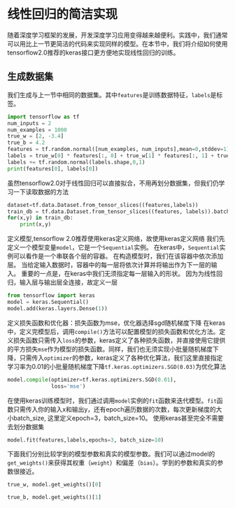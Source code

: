 

# 线性回归的简洁实现

随着深度学习框架的发展，开发深度学习应用变得越来越便利。实践中，我们通常可以用比上一节更简洁的代码来实现同样的模型。在本节中，我们将介绍如何使用tensorflow2.0推荐的keras接口更方便地实现线性回归的训练。

## 生成数据集

我们生成与上一节中相同的数据集。其中`features`是训练数据特征，`labels`是标签。


```python
import tensorflow as tf
num_inputs = 2
num_examples = 1000
true_w = [2, -3.4]
true_b = 4.2
features = tf.random.normal([num_examples, num_inputs],mean=0,stddev=1)
labels = true_w[0] * features[:, 0] + true_w[1] * features[:, 1] + true_b
labels += tf.random.normal(labels.shape,0,1)
print(features[0], labels[0])
```

虽然tensorflow2.0对于线性回归可以直接拟合，不用再划分数据集，但我们仍学习一下读取数据的方法


```python
dataset=tf.data.Dataset.from_tensor_slices((features,labels))
train_db = tf.data.Dataset.from_tensor_slices((features, labels)).batch(10)
for(x,y) in train_db:
    print(x,y)
```

定义模型,tensorflow 2.0推荐使用keras定义网络，故使用keras定义网络
我们先定义一个模型变量`model`，它是一个`Sequential`实例。
在keras中，`Sequential`实例可以看作是一个串联各个层的容器。
在构造模型时，我们在该容器中依次添加层。
当给定输入数据时，容器中的每一层将依次计算并将输出作为下一层的输入。
重要的一点是，在keras中我们无须指定每一层输入的形状。
因为为线性回归，输入层与输出层全连接，故定义一层


```python
from tensorflow import keras
model = keras.Sequential()
model.add(keras.layers.Dense(1))
```

定义损失函数和优化器：损失函数为mse，优化器选择sgd随机梯度下降
在keras中，定义完模型后，调用`compile()`方法可以配置模型的损失函数和优化方法。定义损失函数只需传入`loss`的参数，keras定义了各种损失函数，并直接使用它提供的平方损失`mse`作为模型的损失函数。同样，我们也无须实现小批量随机梯度下降，只需传入`optimizer`的参数，keras定义了各种优化算法，我们这里直接指定学习率为0.01的小批量随机梯度下降`tf.keras.optimizers.SGD(0.03)`为优化算法


```python
model.compile(optimizer=tf.keras.optimizers.SGD(0.01),
              loss='mse')
```

在使用keras训练模型时，我们通过调用`model`实例的`fit`函数来迭代模型。`fit`函数只需传入你的输入x和输出y，还有epoch遍历数据的次数，每次更新梯度的大小batch_size, 这里定义epoch=3，batch_size=10。
使用keras甚至完全不需要去划分数据集


```python
model.fit(features,labels,epochs=3, batch_size=10)
```

下面我们分别比较学到的模型参数和真实的模型参数。我们可以通过model的`get_weights()`来获得其权重（`weight`）和偏差（`bias`）。学到的参数和真实的参数很接近。


```python
true_w, model.get_weights()[0]
```


```python
true_b, model.get_weights()[1]
```


```python

```
